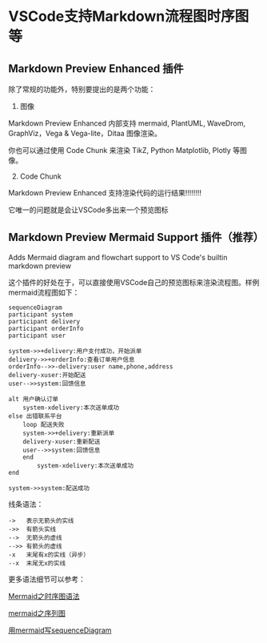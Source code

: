 # VSCode支持Markdown流程图时序图等

## Markdown Preview Enhanced 插件

除了常规的功能外，特别要提出的是两个功能：

1. 图像

Markdown Preview Enhanced 内部支持 mermaid, PlantUML, WaveDrom, GraphViz，Vega & Vega-lite，Ditaa 图像渲染。

你也可以通过使用 Code Chunk 来渲染 TikZ, Python Matplotlib, Plotly 等图像。

2. Code Chunk

Markdown Preview Enhanced 支持渲染代码的运行结果!!!!!!!!

它唯一的问题就是会让VSCode多出来一个预览图标

## Markdown Preview Mermaid Support 插件（推荐）

Adds Mermaid diagram and flowchart support to VS Code's builtin markdown preview

这个插件的好处在于，可以直接使用VSCode自己的预览图标来渲染流程图。样例mermaid流程图如下：

```mermaid
sequenceDiagram
participant system
participant delivery
participant orderInfo
participant user

system->>+delivery:用户支付成功，开始派单
delivery->>+orderInfo:查看订单用户信息
orderInfo-->>-delivery:user name,phone,address
delivery-xuser:开始配送
user-->>system:回馈信息

alt 用户确认订单
	system-xdelivery:本次送单成功
else 出错联系平台
	loop 配送失败
	system->>+delivery:重新派单
	delivery-xuser:重新配送
	user-->>system:回馈信息
	end
		system-xdelivery:本次送单成功
end

system->>system:配送成功
```

线条语法：
```
->   表示无箭头的实线 
->>  有箭头实线 
-->  无箭头的虚线 
-->> 有箭头的虚线 
-x   末尾有x的实线（异步） 
--x  末尾无x的实线
```

更多语法细节可以参考：

[Mermaid之时序图语法](https://blog.csdn.net/qq_37196887/article/details/112764646)

[mermaid之序列图](https://blog.csdn.net/qq_36221177/article/details/95526818)

[用mermaid写sequenceDiagram](https://blog.csdn.net/qq_43179428/article/details/104888572)